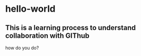 # hello-world
## This is a learning process to understand collaboration with GIThub

how do you do?
